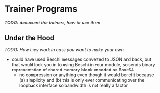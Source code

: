 # Trainer Programs

_TODO: document the trainers, how to use them_


## Under the Hood

_TODO: How they work in case you want to make your own._

* could have used Beschi messages converted to JSON and back, but that would lock you in to using Beschi in your module, so sends binary representation of shared memory block encoded as Base64
  * no compression or anything even though it would benefit because (a) simplicity and (b) this is only ever communicating over the loopback interface so bandwidth is not really a factor
